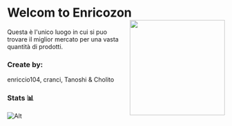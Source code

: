 # Welcom to Enricozon <img src="https://enricozon.cranci.xyz/imagini/enricozons.png" align="right" width="220px">
Questa è l'unico luogo in cui si puo trovare il miglior mercato per una vasta quantità di prodotti.

### Create by:
enriccio104, cranci, Tanoshi & Cholito


### Stats 📊
![Alt](https://repobeats.axiom.co/api/embed/78892e0042fddab2c430f40170a21eaad7f699fc.svg "Repobeats analytics image")
